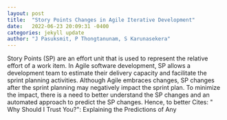 ```yaml
---
layout: post
title:  "Story Points Changes in Agile Iterative Development"
date:   2022-06-23 20:09:31 -0400
categories: jekyll update
author: "J Pasuksmit, P Thongtanunam, S Karunasekera"
---
```

Story Points (SP) are an effort unit that is used to represent the relative effort of a work item. In Agile software development, SP allows a development team to estimate their delivery capacity and facilitate the sprint planning activities. Although Agile embraces changes, SP changes after the sprint planning may negatively impact the sprint plan. To minimize the impact, there is a need to better understand the SP changes and an automated approach to predict the SP changes. Hence, to better 
Cites: " Why Should I Trust You?": Explaining the Predictions of Any